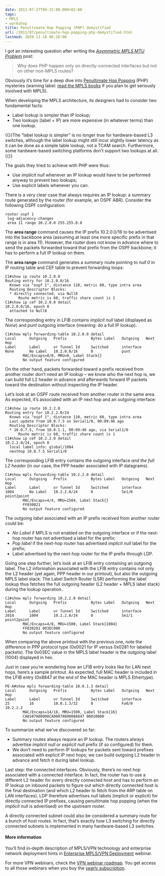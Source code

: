 ```yaml
---
date: 2011-07-27T06:32:00.000+02:00
tags:
- MPLS
- workshop
title: Penultimate Hop Popping (PHP) demystified
url: /2011/07/penultimate-hop-popping-php-demystified.html
lastmod: 2020-11-18 06:28:00
---
```

I got an interesting question after writing the [*Asymmetric MPLS MTU Problem*](https://blog.ipspace.net/2011/07/asymmetric-mpls-mtu-problem.html) post:

> Why does PHP happen only on directly-connected interfaces but not on other non-MPLS routes?

Obviously it’s time for a deep dive into [Penultimate Hop Popping](https://www.ipspace.net/kb/MPLS/Implicit_Explicit_NULL.html) (PHP) mysteries (warning label: [read the MPLS books](https://blog.ipspace.net/2007/07/update-preparing-for-mpls-ccip-exam.html) if you plan to get seriously involved with MPLS).
<!--more-->
When developing the MPLS architecture, its designers had to consider two fundamental facts:

-   Label lookup is simpler than IP lookup;
-   Two lookups (label + IP) are more expensive (in whatever terms) than one lookup.

{{<note info>}}The “label lookup is simpler” is no longer true for hardware-based L3 switches, although the label lookup might still incur slightly lower latency as it can be done as a simple table lookup, not a TCAM search. Furthermore, some hardware-based switching platforms don’t support two lookups at all.{{</note>}}

The goals they tried to achieve with PHP were thus:

-   Use *implicit null* whenever an IP lookup would have to be performed anyway to prevent two lookups;
-   Use explicit labels whenever you can.

There is a very clear case that always requires an IP lookup: a summary route generated by the router (for example, an OSPF ABR). Consider the following OSPF configuration:

``` code
router ospf 1
 log-adjacency-changes
 area 11 range 10.2.0.0 255.255.0.0
```

The **area range** command causes the IP prefix 10.2.0.0/16 to be advertised into the backbone area (assuming at least one more specific prefix in that range is in area 11). However, the router does not know in advance where to send the packets forwarded toward that prefix from the OSPF backbone; it has to perform a full IP lookup on them.

The **area range** command generates a summary route pointing to *null 0* in IP routing table and CEF table to prevent forwarding loops:

``` code
C1#show ip route 10.2.0.0
Routing entry for 10.2.0.0/16
  Known via "ospf 1", distance 110, metric 60, type intra area
  Routing Descriptor Blocks:
  * directly connected, via Null0
      Route metric is 60, traffic share count is 1
C1#show ip cef 10.2.0.0 detail
10.2.0.0/16, epoch 0
  attached to Null0
```

The corresponding entry in LFIB contains *implicit null* label (displayed as *None*) and *punt* outgoing interface (meaning: do a full IP lookup).

``` code
C1#show mpls forwarding-table 10.2.0.0 detail
Local      Outgoing   Prefix           Bytes Label   Outgoing   Next Hop
Label      Label      or Tunnel Id     Switched      interface
None       No Label   10.2.0.0/16      0             punt
        MAC/Encaps=0/0, MRU=0, Label Stack{}
        No output feature configured
```

On the other hand, packets forwarded toward a prefix received from another router don’t need an IP lookup – we know who the next hop is, we can build full L2 header in advance and afterwards forward IP packets toward the destination without inspecting the IP header.

Let’s look at an OSPF route received from another router in the same area. As expected, it’s associated with an IP next hop and an outgoing interface:

``` code
C1#show ip route 10.2.2.0
Routing entry for 10.2.2.0/24
  Known via "ospf 1", distance 110, metric 60, type intra area
  Last update from 10.0.7.5 on Serial1/0, 00:09:46 ago
  Routing Descriptor Blocks:
  * 10.0.7.5, from 10.0.1.1, 00:09:46 ago, via Serial1/0
      Route metric is 60, traffic share count is 1
C1#show ip cef 10.2.2.0 detail
10.2.2.0/24, epoch 0
  local label info: global/1004
  nexthop 10.0.7.5 Serial1/0
```

The corresponding LFIB entry contains the outgoing interface *and the full L2 header* (in our case, the PPP header associated with IP datagrams).

``` code
C1#show mpls forwarding-table 10.2.2.0 detail
Local      Outgoing   Prefix           Bytes Label   Outgoing   Next Hop
Label      Label      or Tunnel Id     Switched      interface
1004       No Label   10.2.2.0/24      0             Se1/0      point2point
        MAC/Encaps=4/4, MRU=1504, Label Stack{}
        FF030021
        No output feature configured
```

The *outgoing label* associated with an IP prefix received from another router could be:

-   *No Label* if MPLS is not enabled on the outgoing interface or if the next-hop router has not advertised a label for the prefix;
-   *Pop label* if the next-hop router has advertised *implicit null* label for the prefix;
-   Label advertised by the next-hop router for the IP prefix through LDP.

Going one step further, let’s look at an LFIB entry containing an outgoing label. The L2 information associated with the LFIB entry contains not only the L2 header (yet again, PPP header in our printout), but also the outgoing MPLS label stack. The Label Switch Router (LSR) performing the label lookup thus fetches the full outgoing header (L2 header + MPLS label stack) during the lookup operation.

``` code
C2#show mpls forwarding 10.2.2.0 detail
Local      Outgoing   Prefix           Bytes Label   Outgoing   Next Hop
Label      Label      or Tunnel Id     Switched      interface
2014       1004       10.2.2.0/24      0             Se1/1      point2point
        MAC/Encaps=4/8, MRU=1500, Label Stack{1004}
        FF030281 003EC000
        No output feature configured
```

When comparing the above printout with the previous one, note the difference in PPP protocol type (0x0021 for IP versus 0x0281 for labeled packets). The 0x03EC value in the MPLS label header is the outgoing label (1004) displayed in hex.

Just in case you’re wondering how an LFIB entry looks like for LAN next hops, here’s a sample printout. As expected, full MAC header is included in the LFIB entry (0x8847 at the end of the MAC header is MPLS Ethertype).

``` code
PE-A#show mpls forwarding-table 10.0.1.3 detail
Local      Outgoing   Prefix           Bytes Label   Outgoing   Next Hop
Label      Label      or Tunnel Id     Switched      interface
25         16         10.0.1.3/32      0             Fa0/0      10.2.2.2
        MAC/Encaps=14/18, MRU=1500, Label Stack{16}
        CA0107880008CA00078800088847 00010000
        No output feature configured
```

To summarize what we’ve discovered so far:

-   Summary routes always require an IP lookup. The routers always advertise *implicit null* or *explicit null* prefix (if so configured) for them.
-   We don’t need to perform IP lookups for packets sent toward prefixes associated with explicit IP next hops; we can build outgoing L2 header in advance and fetch it during label lookup.

Last step: the connected interfaces. Obviously, there’s no next hop associated with a connected interface. In fact, the router has to use a different L2 header for every directly connected host and has to perform an IP lookup on inbound packets to figure out which directly connected host is the final destination (and which L2 header to fetch from the ARP table on LAN interfaces). LDP therefore advertises null labels (implicit or explicit) for directly connected IP prefixes, causing penultimate hop popping (when the *implicit null* is advertised) on the upstream router.

A directly connected subnet could also be considered a summary route for a bunch of host routes. In fact, that’s exactly how L3 switching for directly connected subnets is implemented in many hardware-based L3 switches.

#### More information

You’ll find in-depth description of MPLS/VPN technology and enterprise network deployment hints in [Enterprise MPLS/VPN Deployment](https://www.ipspace.net/EntMPLS) webinar.

For more VPN webinars, check the [VPN webinar roadmap](https://www.ipspace.net/Roadmap/VPN_webinars). You get access to all those webinars when you buy the [yearly subscription](https://www.ipspace.net/Subscription).
